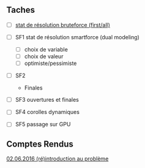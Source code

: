 ## Taches ##

- [ ] [stat de résolution bruteforce (first/all)](bruteforce.md)

- [ ] SF1 stat de résolution smartforce (dual modeling)
  - [ ] choix de variable
  - [ ] choix de valeur 
  - [ ] optimiste/pessimiste

- [ ] SF2
  - Finales

- [ ] SF3 ouvertures et finales

- [ ] SF4 corolles dynamiques

- [ ] SF5 passage sur GPU

## Comptes Rendus ##

[02.06.2016 (ré)introduction au problème](compte_rendus/2016.06.02.md)
